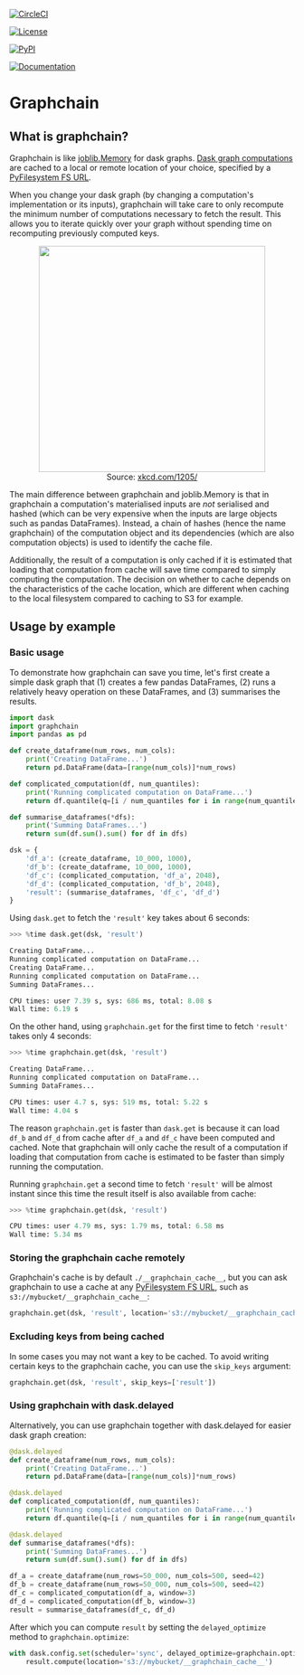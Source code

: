 [![CircleCI](https://img.shields.io/circleci/token/39b1cfd1096f95ab3c6aeb839d86763ea2a261aa/project/github/radix-ai/graphchain/master.svg)](https://circleci.com/gh/radix-ai/graphchain/tree/master)

[![License](https://img.shields.io/github/license/mashape/apistatus.svg)](https://choosealicense.com/licenses/mit/)

[![PyPI](https://img.shields.io/pypi/v/graphchain.svg)](https://pypi.python.org/pypi/graphchain/)

[![Documentation](http://readthedocs.org/projects/graphchain/badge/?version=latest)](http://graphchain.readthedocs.io/)

# Graphchain

## What is graphchain?

Graphchain is like [joblib.Memory](https://joblib.readthedocs.io/en/latest/memory.html#memory) for dask graphs. [Dask graph computations](http://dask.pydata.org/en/latest/spec.html) are cached to a local or remote location of your choice, specified by a [PyFilesystem FS URL](https://docs.pyfilesystem.org/en/latest/openers.html).

When you change your dask graph (by changing a computation's implementation or its inputs), graphchain will take care to only recompute the minimum number of computations necessary to fetch the result. This allows you to iterate quickly over your graph without spending time on recomputing previously computed keys.

<p align="center">
    <img src="https://imgs.xkcd.com/comics/is_it_worth_the_time_2x.png" width="400" /><br />
    <span>Source: <a href="https://xkcd.com/1205/">xkcd.com/1205/</a></span>
</p>

The main difference between graphchain and joblib.Memory is that in graphchain a computation's materialised inputs are _not_ serialised and hashed (which can be very expensive when the inputs are large objects such as pandas DataFrames). Instead, a chain of hashes (hence the name graphchain) of the computation object and its dependencies (which are also computation objects) is used to identify the cache file.

Additionally, the result of a computation is only cached if it is estimated that loading that computation from cache will save time compared to simply computing the computation. The decision on whether to cache depends on the characteristics of the cache location, which are different when caching to the local filesystem compared to caching to S3 for example.

## Usage by example

### Basic usage

To demonstrate how graphchain can save you time, let's first create a simple dask graph that (1) creates a few pandas DataFrames, (2) runs a relatively heavy operation on these DataFrames, and (3) summarises the results.

```python
import dask
import graphchain
import pandas as pd

def create_dataframe(num_rows, num_cols):
    print('Creating DataFrame...')
    return pd.DataFrame(data=[range(num_cols)]*num_rows)

def complicated_computation(df, num_quantiles):
    print('Running complicated computation on DataFrame...')
    return df.quantile(q=[i / num_quantiles for i in range(num_quantiles)])

def summarise_dataframes(*dfs):
    print('Summing DataFrames...')
    return sum(df.sum().sum() for df in dfs)

dsk = {
    'df_a': (create_dataframe, 10_000, 1000),
    'df_b': (create_dataframe, 10_000, 1000),
    'df_c': (complicated_computation, 'df_a', 2048),
    'df_d': (complicated_computation, 'df_b', 2048),
    'result': (summarise_dataframes, 'df_c', 'df_d')
}
```

Using `dask.get` to fetch the `'result'` key takes about 6 seconds:

```python
>>> %time dask.get(dsk, 'result')

Creating DataFrame...
Running complicated computation on DataFrame...
Creating DataFrame...
Running complicated computation on DataFrame...
Summing DataFrames...

CPU times: user 7.39 s, sys: 686 ms, total: 8.08 s
Wall time: 6.19 s
```

On the other hand, using `graphchain.get` for the first time to fetch `'result'` takes only 4 seconds:

```python
>>> %time graphchain.get(dsk, 'result')

Creating DataFrame...
Running complicated computation on DataFrame...
Summing DataFrames...

CPU times: user 4.7 s, sys: 519 ms, total: 5.22 s
Wall time: 4.04 s
```

The reason `graphchain.get` is faster than `dask.get` is because it can load `df_b` and `df_d` from cache after `df_a` and `df_c` have been computed and cached. Note that graphchain will only cache the result of a computation if loading that computation from cache is estimated to be faster than simply running the computation.

Running `graphchain.get` a second time to fetch `'result'` will be almost instant since this time the result itself is also available from cache:

```python
>>> %time graphchain.get(dsk, 'result')

CPU times: user 4.79 ms, sys: 1.79 ms, total: 6.58 ms
Wall time: 5.34 ms
```

### Storing the graphchain cache remotely

Graphchain's cache is by default `./__graphchain_cache__`, but you can ask graphchain to use a cache at any [PyFilesystem FS URL](https://docs.pyfilesystem.org/en/latest/openers.html), such as `s3://mybucket/__graphchain_cache__`:

```python
graphchain.get(dsk, 'result', location='s3://mybucket/__graphchain_cache__')
```

### Excluding keys from being cached

In some cases you may not want a key to be cached. To avoid writing certain keys to the graphchain cache, you can use the `skip_keys` argument:

```python
graphchain.get(dsk, 'result', skip_keys=['result'])
```

### Using graphchain with dask.delayed

Alternatively, you can use graphchain together with dask.delayed for easier dask graph creation:

```python
@dask.delayed
def create_dataframe(num_rows, num_cols):
    print('Creating DataFrame...')
    return pd.DataFrame(data=[range(num_cols)]*num_rows)

@dask.delayed
def complicated_computation(df, num_quantiles):
    print('Running complicated computation on DataFrame...')
    return df.quantile(q=[i / num_quantiles for i in range(num_quantiles)])

@dask.delayed
def summarise_dataframes(*dfs):
    print('Summing DataFrames...')
    return sum(df.sum().sum() for df in dfs)

df_a = create_dataframe(num_rows=50_000, num_cols=500, seed=42)
df_b = create_dataframe(num_rows=50_000, num_cols=500, seed=42)
df_c = complicated_computation(df_a, window=3)
df_d = complicated_computation(df_b, window=3)
result = summarise_dataframes(df_c, df_d)
```

After which you can compute `result` by setting the `delayed_optimize` method to `graphchain.optimize`:

```python
with dask.config.set(scheduler='sync', delayed_optimize=graphchain.optimize):
    result.compute(location='s3://mybucket/__graphchain_cache__')
```
